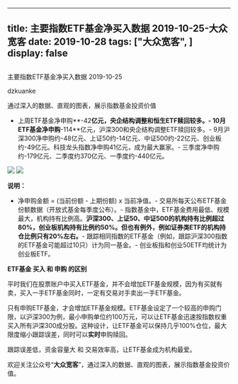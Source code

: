 
---
title:   主要指数ETF基金净买入数据 2019-10-25-大众宽客
date: 2019-10-28
tags: ["大众宽客", ]
display: false
---


## 



主要指数ETF基金净买入数据 2019-10-25




dzkuanke




通过深入的数据、直观的图表，展示指数基金投资价值

- 上周ETF基金净申购**-42**亿元，央企结构调整和恒生ETF赎回较多。- 10月ETF基金净申购**-114**亿元，沪深300和央企结构调整ETF赎回较多。- 9月沪深300净申购约-48亿元、上证50约-14亿元、中证500约-22亿元、创业板约-49亿元。科技龙头指数净申购41亿元，成为最大赢家。- 三季度净申购约-179亿元、二季度约370亿元、一季度约-440亿元。




<img class="rich_pages js_insertlocalimg" data-ratio="1.2505643340857788" data-s="300,640" src="https://mmbiz.qpic.cn/mmbiz_png/PKw3FQPmhIiaUgFBtDMWeKKYxXKz6tybshpEwk83oFj1ic4XQ84hy8VOWMhOiafX5Mp9RD7LhXur2ybicpsYIHuwmg/640?wx_fmt=png" data-type="png" data-w="886" style="text-align: center;white-space: normal;"/>



<img class="rich_pages js_insertlocalimg" data-ratio="1.2249443207126949" data-s="300,640" src="https://mmbiz.qpic.cn/mmbiz_png/PKw3FQPmhIiaUgFBtDMWeKKYxXKz6tybshDLRWGbNSgsydbNqE0v9OT1on6nMes1IhmvdL6MZz0ib1o9HYITJF8w/640?wx_fmt=png" data-type="png" data-w="898" style=""/>



**说明：**
- 净申购金额 = (当前份额 - 上期份额) x 当前净值。- 交易所每天公布ETF基金份额数据（开放式基金每季度公布）。- 指数基金中，ETF基金费用最低、规模最大，机构持有比例高。**沪深300、上证50、中证500的机构持有比例超过80%，创业板机构持有比例约50%。但也有例外，例如证券类ETF的机构持仓比例只有20%左右。**- 跟踪相同指数的ETF基金（例如，跟踪沪深300指数的ETF基金可能超过10只）计为同一基金。- 创业板指和创业50ETF均统计为创业板ETF。






**ETF基金 买入 和 申购 的区别**



平时我们在股票账户中买入ETF基金，并不会增加ETF基金规模，因为有买就有卖，买入一手ETF基金同时，一定有交易对手卖出一手ETF基金。



只有申购ETF基金，才会增加ETF基金规模。ETF基金设定了一个较高的申购门限，以沪深300为例，最小申购单位约100万元，可以让ETF基金迅速按指数权重买入所有沪深300成分股。这种设计，让ETF基金可以保持几乎100%仓位，最大限度缩小跟踪误差，同时可以**实时**申购赎回。



跟踪误差低，资金容量大&nbsp;和 交易效率高，让ETF基金成为机构最爱。





欢迎关注公众号“**大众宽客**”，通过深入的数据、直观的图表，展示指数基金投资价值。









